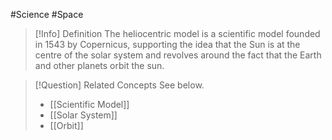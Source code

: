 #Science #Space

> [!Info] Definition
> The heliocentric model is a scientific model founded in 1543 by Copernicus, supporting the idea that the Sun is at the centre of the solar system and revolves around the fact that the Earth and other planets orbit the sun.

> [!Question] Related Concepts
> See below.
> - [[Scientific Model]]
> - [[Solar System]]
> - [[Orbit]]
